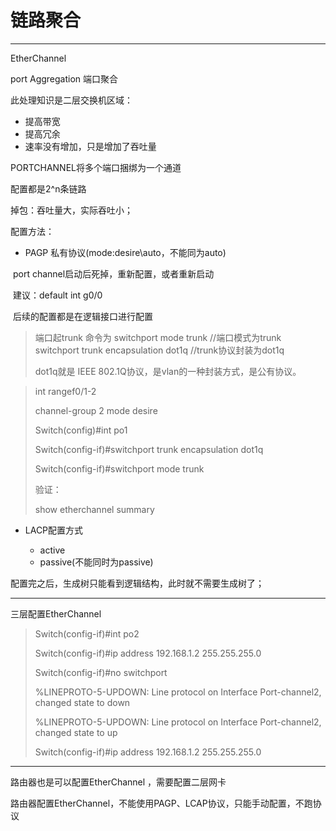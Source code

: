 # 链路聚合

---

EtherChannel

port Aggregation 端口聚合

此处理知识是二层交换机区域：

- 提高带宽
- 提高冗余
- 速率没有增加，只是增加了吞吐量



PORTCHANNEL将多个端口捆绑为一个通道

配置都是2^n条链路

掉包：吞吐量大，实际吞吐小；



配置方法：

- PAGP 私有协议(mode:desire\auto，不能同为auto)

​        port channel启动后死掉，重新配置，或者重新启动

​       建议：default int g0/0

​      后续的配置都是在逻辑接口进行配置

> 端口起trunk 命令为
> switchport mode trunk //端口模式为trunk
> switchport trunk encapsulation dot1q //trunk协议封装为dot1q
>
> dot1q就是 IEEE 802.1Q协议，是vlan的一种封装方式，是公有协议。

> int rangef0/1-2
>
> channel-group 2 mode desire
>
> 
>
> Switch(config)#int po1
>
> Switch(config-if)#switchport trunk encapsulation dot1q 
>
> Switch(config-if)#switchport mode trunk
>
> 验证：
>
> show etherchannel summary 

- LACP配置方式

  - active
  - passive(不能同时为passive)

  

配置完之后，生成树只能看到逻辑结构，此时就不需要生成树了；



---

三层配置EtherChannel

> Switch(config-if)#int po2
>
> Switch(config-if)#ip address 192.168.1.2 255.255.255.0
>
> Switch(config-if)#no switchport 
>
> %LINEPROTO-5-UPDOWN: Line protocol on Interface Port-channel2, changed state to down
>
> %LINEPROTO-5-UPDOWN: Line protocol on Interface Port-channel2, changed state to up
>
> Switch(config-if)#ip address 192.168.1.2 255.255.255.0



---

路由器也是可以配置EtherChannel ，需要配置二层网卡

路由器配置EtherChannel，不能使用PAGP、LCAP协议，只能手动配置，不跑协议

